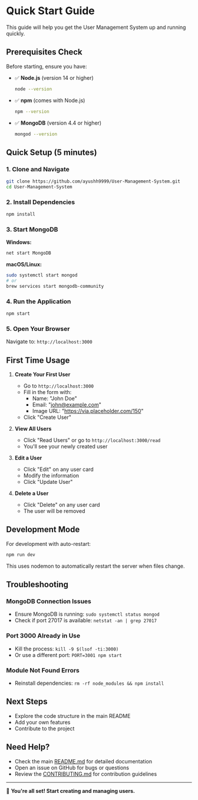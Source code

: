 # Quick Start Guide

This guide will help you get the User Management System up and running quickly.

## Prerequisites Check

Before starting, ensure you have:

- ✅ **Node.js** (version 14 or higher)
  ```bash
  node --version
  ```

- ✅ **npm** (comes with Node.js)
  ```bash
  npm --version
  ```

- ✅ **MongoDB** (version 4.4 or higher)
  ```bash
  mongod --version
  ```

## Quick Setup (5 minutes)

### 1. Clone and Navigate
```bash
git clone https://github.com/ayushh9999/User-Management-System.git
cd User-Management-System
```

### 2. Install Dependencies
```bash
npm install
```

### 3. Start MongoDB
**Windows:**
```bash
net start MongoDB
```

**macOS/Linux:**
```bash
sudo systemctl start mongod
# or
brew services start mongodb-community
```

### 4. Run the Application
```bash
npm start
```

### 5. Open Your Browser
Navigate to: `http://localhost:3000`

## First Time Usage

1. **Create Your First User**
   - Go to `http://localhost:3000`
   - Fill in the form with:
     - Name: "John Doe"
     - Email: "john@example.com"
     - Image URL: "https://via.placeholder.com/150"
   - Click "Create User"

2. **View All Users**
   - Click "Read Users" or go to `http://localhost:3000/read`
   - You'll see your newly created user

3. **Edit a User**
   - Click "Edit" on any user card
   - Modify the information
   - Click "Update User"

4. **Delete a User**
   - Click "Delete" on any user card
   - The user will be removed

## Development Mode

For development with auto-restart:

```bash
npm run dev
```

This uses nodemon to automatically restart the server when files change.

## Troubleshooting

### MongoDB Connection Issues
- Ensure MongoDB is running: `sudo systemctl status mongod`
- Check if port 27017 is available: `netstat -an | grep 27017`

### Port 3000 Already in Use
- Kill the process: `kill -9 $(lsof -ti:3000)`
- Or use a different port: `PORT=3001 npm start`

### Module Not Found Errors
- Reinstall dependencies: `rm -rf node_modules && npm install`

## Next Steps

- Explore the code structure in the main README
- Add your own features
- Contribute to the project

## Need Help?

- Check the main [README.md](../README.md) for detailed documentation
- Open an issue on GitHub for bugs or questions
- Review the [CONTRIBUTING.md](../CONTRIBUTING.md) for contribution guidelines

---

🎉 **You're all set! Start creating and managing users.**
